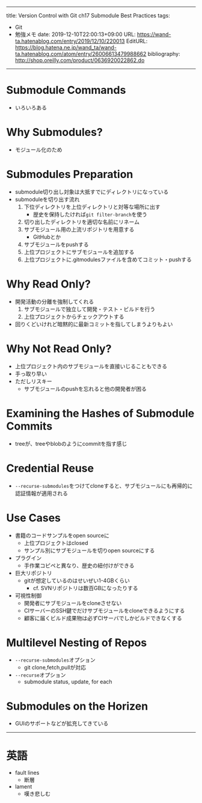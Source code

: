 ---
title: Version Control with Git ch17 Submodule Best Practices
tags:
- Git
- 勉強メモ
date: 2019-12-10T22:00:13+09:00
URL: https://wand-ta.hatenablog.com/entry/2019/12/10/220013
EditURL: https://blog.hatena.ne.jp/wand_ta/wand-ta.hatenablog.com/atom/entry/26006613479988662
bibliography: http://shop.oreilly.com/product/0636920022862.do
-------------------------------------


# Submodule Commands #

- いろいろある

# Why Submodules? #

- モジュール化のため


# Submodules Preparation #

- submodule切り出し対象は大抵すでにディレクトリになっている
- submoduleを切り出す流れ
    1. 下位ディレクトリを上位ディレクトリと対等な場所に出す
        - 歴史を保持したければ`git filter-branch`を使う
    1. 切り出したディレクトリを適切な名前にリネーム
    1. サブモジュール用の上流リポジトリを用意する
        - GitHubとか
    1. サブモジュールをpushする
    1. 上位プロジェクトにサブモジュールを追加する
    1. 上位プロジェクトに.gitmodulesファイルを含めてコミット・pushする


# Why Read Only? #

- 開発活動の分離を強制してくれる
    1. サブモジュールで独立して開発・テスト・ビルドを行う
    1. 上位プロジェクトからチェックアウトする
- 回りくどいけれど暗黙的に最新コミットを指してしまうよりもよい

# Why Not Read Only? #

- 上位プロジェクト内のサブモジュールを直接いじることもできる
- 手っ取り早い
- ただしリスキー
    - サブモジュールのpushを忘れると他の開発者が困る

# Examining the Hashes of Submodule Commits #

- treeが、treeやblobのようにcommitを指す感じ


# Credential Reuse #

- `--recurse-submodules`をつけてcloneすると、サブモジュールにも再帰的に認証情報が適用される


# Use Cases #

- 書籍のコードサンプルをopen sourceに
    - 上位プロジェクトはclosed
    - サンプル別にサブモジュールを切りopen sourceにする
- プラグイン
    - 手作業コピペと異なり、歴史の紐付けができる
- 巨大リポジトリ
    - gitが想定しているのはせいぜい1-4GBくらい
        - cf. SVNリポジトリは数百GBになったりする
- 可視性制御
    - 開発者にサブモジュールをcloneさせない
    - CIサーバーのSSH鍵でだけサブモジュールをcloneできるようにする
    - 顧客に届くビルド成果物は必ずCIサーバでしかビルドできなくする

# Multilevel Nesting of Repos #

- `--recurse-submodules`オプション
    - git clone,fetch,pullが対応
- `--recurse`オプション
    - submodule status, update, for each

# Submodules on the Horizen #

- GUIのサポートなどが拡充してきている

----------------------------------------


# 英語

- fault lines
    - 断層
- lament
    - 嘆き悲しむ
